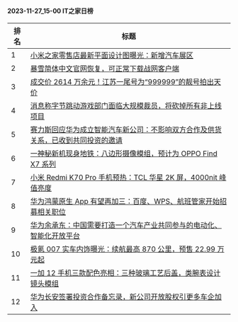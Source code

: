 #### 2023-11-27_15-00  IT之家日榜

| 排名 | 标题|
| --- | ---|
| 1 | [小米之家零售店最新平面设计图曝光：新增汽车展区](https://www.ithome.com/0/735/132.htm) |
| 2 | [暴雪简体中文官网恢复，可正常下载战网客户端](https://www.ithome.com/0/735/124.htm) |
| 3 | [成交价 2614 万余元！江苏一尾号为“999999”的靓号拍出天价](https://www.ithome.com/0/735/155.htm) |
| 4 | [消息称字节跳动游戏部门面临大规模裁员，将砍掉所有非上线项目](https://www.ithome.com/0/735/164.htm) |
| 5 | [赛力斯回应华为成立智能汽车新公司：不影响双方合作及供货关系，已收到共同投资的邀请](https://www.ithome.com/0/735/165.htm) |
| 6 | [一神秘新机现身地铁：八边形摄像模组，预计为 OPPO Find X7 系列](https://www.ithome.com/0/735/130.htm) |
| 7 | [小米 Redmi K70 Pro 手机预热：TCL 华星 2K 屏，4000nit 峰值亮度](https://www.ithome.com/0/735/216.htm) |
| 8 | [华为鸿蒙原生 App 有望再加三：百度、WPS、航班管家开始招募相关职位](https://www.ithome.com/0/735/119.htm) |
| 9 | [华为余承东：中国需要打造一个汽车产业共同参与的电动化、智能化开放平台](https://www.ithome.com/0/735/154.htm) |
| 10 | [极氪 007 实车内饰曝光：续航最高 870 公里，预售 22.99 万元起](https://www.ithome.com/0/735/138.htm) |
| 11 | [一加 12 手机三款配色亮相：三种玻璃工艺后盖，类腕表设计镜头模组](https://www.ithome.com/0/735/235.htm) |
| 12 | [华为长安签署投资合作备忘录，新公司开放股权引更多车企加入](https://www.ithome.com/0/735/122.htm) |

